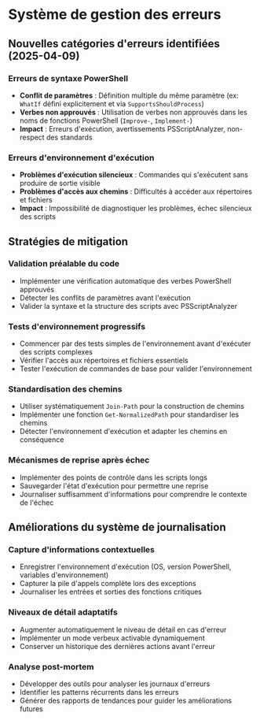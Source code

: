 # Système de gestion des erreurs

## Nouvelles catégories d'erreurs identifiées (2025-04-09)

### Erreurs de syntaxe PowerShell
- **Conflit de paramètres** : Définition multiple du même paramètre (ex: `WhatIf` défini explicitement et via `SupportsShouldProcess`)
- **Verbes non approuvés** : Utilisation de verbes non approuvés dans les noms de fonctions PowerShell (`Improve-`, `Implement-`)
- **Impact** : Erreurs d'exécution, avertissements PSScriptAnalyzer, non-respect des standards

### Erreurs d'environnement d'exécution
- **Problèmes d'exécution silencieux** : Commandes qui s'exécutent sans produire de sortie visible
- **Problèmes d'accès aux chemins** : Difficultés à accéder aux répertoires et fichiers
- **Impact** : Impossibilité de diagnostiquer les problèmes, échec silencieux des scripts

## Stratégies de mitigation

### Validation préalable du code
- Implémenter une vérification automatique des verbes PowerShell approuvés
- Détecter les conflits de paramètres avant l'exécution
- Valider la syntaxe et la structure des scripts avec PSScriptAnalyzer

### Tests d'environnement progressifs
- Commencer par des tests simples de l'environnement avant d'exécuter des scripts complexes
- Vérifier l'accès aux répertoires et fichiers essentiels
- Tester l'exécution de commandes de base pour valider l'environnement

### Standardisation des chemins
- Utiliser systématiquement `Join-Path` pour la construction de chemins
- Implémenter une fonction `Get-NormalizedPath` pour standardiser les chemins
- Détecter l'environnement d'exécution et adapter les chemins en conséquence

### Mécanismes de reprise après échec
- Implémenter des points de contrôle dans les scripts longs
- Sauvegarder l'état d'exécution pour permettre une reprise
- Journaliser suffisamment d'informations pour comprendre le contexte de l'échec

## Améliorations du système de journalisation

### Capture d'informations contextuelles
- Enregistrer l'environnement d'exécution (OS, version PowerShell, variables d'environnement)
- Capturer la pile d'appels complète lors des exceptions
- Journaliser les entrées et sorties des fonctions critiques

### Niveaux de détail adaptatifs
- Augmenter automatiquement le niveau de détail en cas d'erreur
- Implémenter un mode verbeux activable dynamiquement
- Conserver un historique des dernières actions avant l'erreur

### Analyse post-mortem
- Développer des outils pour analyser les journaux d'erreurs
- Identifier les patterns récurrents dans les erreurs
- Générer des rapports de tendances pour guider les améliorations futures
